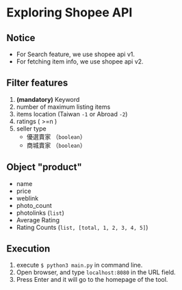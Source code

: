 # Exploring Shopee API

## Notice
* For Search feature, we use shopee api v1.
* For fetching item info, we use shopee api v2.

## Filter features

1. **(mandatory)** Keyword
2. number of maximum listing items
3. items location (Taiwan <code>-1</code> or Abroad <code>-2</code>)
4. ratings ( >=n )
5. seller type
    * 優選賣家 （<code>boolean</code>）
	* 商城賣家 （<code>boolean</code>）

## Object "product"

* name
* price
* weblink
* photo_count
* photolinks (<code>list</code>)
* Average Rating
* Rating Counts (<code>list, [total, 1, 2, 3, 4, 5]</code>)

## Execution

1. execute <code>$ python3 main.py</code> in command line.
2. Open browser, and type <code>localhost:8080</code> in the URL field.
3. Press Enter and it will go to the homepage of the tool.

